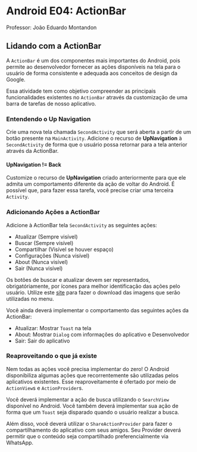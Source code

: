 # Android E04: ActionBar

Professor: João Eduardo Montandon

## Lidando com a ActionBar

A `ActionBar` é um dos componentes mais importantes do Android, pois permite ao desenvolvedor
fornecer as ações disponíveis na tela para o usuário de forma consistente e adequada aos conceitos
de design da Google.

Essa atividade tem como objetivo compreender as principais funcionalidades existentes no `ActionBar`
através da customização de uma barra de tarefas de nosso aplicativo.

### Entendendo o Up Navigation

Crie uma nova tela chamada `SecondActivity` que será aberta a partir de um botão presente na
`MainActivity`. Adicione o recurso de **UpNavigation** à `SecondActivity` de forma que o usuário
possa retornar para a tela anterior através da ActionBar.

#### UpNavigation != Back

Customize o recurso de **UpNavigation** criado anteriormente para que ele admita um comportamento
diferente da ação de voltar do Android. É possível que, para fazer essa tarefa, você precise criar
uma terceira `Activity`.

### Adicionando Ações a ActionBar

Adicione à ActionBar tela `SecondActivity` as seguintes ações:

* Atualizar (Sempre visível)
* Buscar (Sempre visível)
* Compartilhar (Visível se houver espaço)
* Configurações (Nunca visível)
* About (Nunca visível)
* Sair (Nunca visível)

Os botões de buscar e atualizar devem ser representados, obrigatóriamente, por ícones para melhor
identificação das ações pelo usuário. Utilize este [site](https://material.io/icons/) para fazer o
download das imagens que serão utilizadas no menu.

Você ainda deverá implementar o comportamento das seguintes ações da ActionBar:

* Atualizar: Mostrar `Toast` na tela
* About: Mostrar `Dialog` com informações do aplicativo e Desenvolvedor
* Sair: Sair do aplicativo

### Reaproveitando o que já existe

Nem todas as ações você precisa implementar do zero! O Android disponibiliza algumas ações que
recorrentemente são utilizadas pelos aplicativos existentes. Esse reaproveitamente é ofertado
por meio de `ActionView`s e `ActionProvider`s.

Você deverá implementar a ação de busca utilizando o `SearchView` disponível no Android. Você também
deverá implementar sua ação de forma que um `Toast` seja disparado quando o usuário realizar a busca.

Além disso, você deverá utilizar o `ShareActionProvider` para fazer o compartilhamento do aplicativo
com seus amigos. Seu Provider deverá permitir que o conteúdo seja compartilhado preferencialmente
via WhatsApp.





